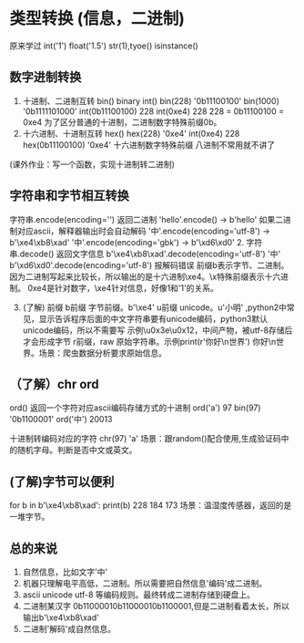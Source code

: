 类型转换    (信息，二进制)
===
原来学过  int('1')      float('1.5')    str(1),tyoe()     isinstance()
## 数字进制转换
1. 十进制、二进制互转    bin()    binary     int()
bin(228)    '0b11100100'
bin(1000)     '0b1111101000'
int(0b11100100)   228
int(0xe4)     228
228 = 0b11100100 = 0xe4
为了区分普通的十进制，二进制数字特殊前缀0b。
2. 十六进制、十进制互转   hex()
hex(228)     '0xe4'
int(0xe4)   228
hex(0b11100100)     '0xe4'
十六进制数字特殊前缀
八进制不常用就不讲了

(课外作业：写一个函数，实现十进制转二进制)


## 字符串和字节相互转换
字符串.encode(encoding='')   返回二进制
'hello'.encode()  →   b'hello'    如果二进制对应ascii，解释器输出时会自动解码
'中'.encode(encoding='utf-8')  →  b'\xe4\xb8\xad'
'中'.encode(encoding='gbk')  →   b'\xd6\xd0'
2. 字符串.decode()  返回文字信息
b'\xe4\xb8\xad'.decode(encoding='utf-8')     '中'
b'\xd6\xd0'.decode(encoding='utf-8')    报解码错误
前缀b表示字节、二进制。因为二进制写起来比较长，所以输出的是十六进制\xe4。\x特殊前缀表示十六进制。
0xe4是针对数字，\xe4针对信息，好像1和'1'的关系。

3. (了解) 前缀
b前缀 字节前缀。b'\xe4'
u前缀 unicode。u'小明' ,python2中常见，显示告诉程序后面的中文字符串要有unicode编码，python3默认unicode编码，所以不需要写
示例\u0x3e\u0x12，中间产物，被utf-8存储后才会形成字节
r前缀，raw 原始字符串。示例print(r'你好\n世界')
你好\n世界。场景：爬虫数据分析要求原始信息。


## （了解）chr ord
ord()    返回一个字符对应ascii编码存储方式的十进制
ord('a')   97
bin(97)    '0b1100001'
ord('中')   20013

十进制转编码对应的字符
chr(97)     'a'
场景：跟random()配合使用,生成验证码中的随机字母。判断是否中文或英文。

## (了解)字节可以便利
for b in b'\xe4\xb8\xad':
    print(b)
228
184
173
场景：温湿度传感器，返回的是一堆字节。

## 总的来说
1. 自然信息，比如文字'中'
2. 机器只理解电平高低，二进制。所以需要把自然信息'编码'成二进制。
3. ascii unicode   utf-8   等编码规则。最终转成二进制存储到硬盘上。
4. 二进制某汉字   0b11000010b11000010b1100001,但是二进制看着太长，所以输出b'\xe4\xb8\xad'
5. 二进制'解码'成自然信息。









